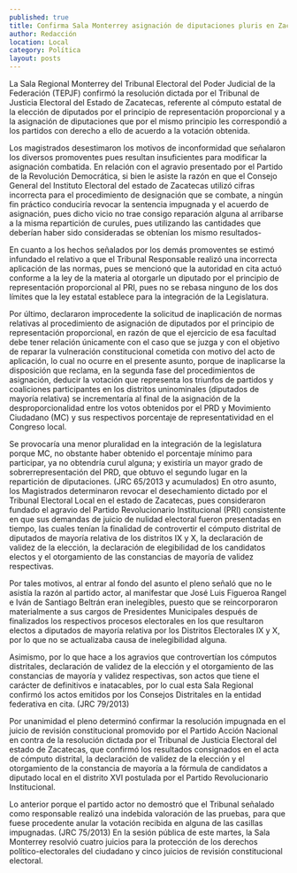 ```yaml
---
published: true
title: Confirma Sala Monterrey asignación de diputaciones pluris en Zacatecas
author: Redacción
location: Local
category: Política
layout: posts
---
```


La Sala Regional Monterrey del Tribunal Electoral del Poder Judicial de la Federación (TEPJF) confirmó la resolución dictada por el Tribunal de Justicia Electoral del Estado de Zacatecas, referente al cómputo estatal de la elección de diputados por el principio de representación proporcional y a la asignación de diputaciones que por el mismo principio les correspondió a los partidos con derecho a ello de acuerdo a la votación obtenida.

Los magistrados desestimaron los motivos de inconformidad que señalaron los diversos promoventes pues resultan insuficientes para modificar la asignación combatida.
En relación con el agravio presentado por el Partido de la Revolución Democrática, si bien le asiste la razón en que el Consejo General del Instituto Electoral del estado de Zacatecas utilizó cifras incorrecta para el procedimiento de designación que se combate, a ningún fin práctico conduciría revocar la sentencia impugnada y el acuerdo de asignación, pues dicho vicio no trae consigo reparación alguna al arribarse a la misma repartición de curules, pues utilizando las cantidades que deberían haber sido consideradas se obtenían los mismo resultados-

En cuanto a los hechos señalados por los demás promoventes se estimó infundado el relativo a que el Tribunal Responsable realizó una incorrecta aplicación de las normas, pues se mencionó que la autoridad en cita actuó conforme a la ley de la materia al otorgarle un diputado por el principio de representación proporcional al PRI, pues no se rebasa ninguno de los dos límites que la ley estatal establece para la integración de la Legislatura.

Por último, declararon improcedente la solicitud de inaplicación de normas relativas al procedimiento de asignación de diputados por el principio de representación proporcional, en razón de que el ejercicio de esa facultad debe tener relación únicamente con el caso que se juzga y con el objetivo de reparar la vulneración constitucional cometida con motivo del acto de aplicación, lo cual no ocurre en el presente asunto, porque de inaplicarse la disposición que reclama, en la segunda fase del procedimientos de asignación, deducir la votación que representa los triunfos de partidos y coaliciones participantes en los distritos uninominales (diputados de mayoría relativa) se incrementaría al final de la asignación de la desproporcionalidad entre los votos obtenidos por el PRD y Movimiento Ciudadano (MC) y sus respectivos porcentaje de representatividad en el Congreso local.

Se provocaría una menor pluralidad en la integración de la legislatura porque MC, no obstante haber obtenido el porcentaje mínimo para participar, ya no obtendría curul alguna; y existiría un mayor grado de sobrerrepresentación del PRD, que obtuvo el segundo lugar en la repartición de diputaciones.  (JRC 65/2013 y acumulados)
En otro asunto, los Magistrados determinaron revocar el desechamiento dictado por el Tribunal Electoral Local en el estado de Zacatecas, pues consideraron fundado el agravio del Partido Revolucionario Institucional (PRI) consistente en que sus demandas de juicio de nulidad electoral fueron presentadas en tiempo, las cuales tenían la finalidad de controvertir el cómputo distrital de diputados de mayoría relativa de los distritos IX y X, la declaración de validez de la elección, la declaración de elegibilidad de los candidatos electos y el otorgamiento de las constancias de mayoría de validez respectivas.

Por tales motivos, al entrar al fondo del asunto el pleno señaló que no le asistía la razón al partido actor, al manifestar que José Luis Figueroa Rangel e Iván de Santiago Beltrán eran inelegibles, puesto que se reincorporaron materialmente a sus cargos de Presidentes Municipales después de finalizados los respectivos procesos electorales en los que resultaron electos a diputados de mayoría relativa por los Distritos Electorales IX y X, por lo que no se actualizaba causa de inelegibilidad alguna.

Asimismo, por lo que hace a los agravios que controvertían los cómputos distritales, declaración de validez de la elección y el otorgamiento de las constancias de mayoría y validez respectivas, son actos que tiene el carácter de definitivos e inatacables, por lo cual esta Sala Regional confirmó los actos emitidos por los Consejos Distritales en la entidad federativa en cita. (JRC 79/2013)

Por unanimidad el pleno determinó confirmar la resolución impugnada en el juicio de revisión constitucional promovido por el Partido Acción Nacional en contra de la resolución dictada por el Tribunal de Justicia Electoral del estado de Zacatecas, que confirmó los resultados consignados en el acta de cómputo distrital, la declaración de validez de la elección y el otorgamiento de la constancia de mayoría a la fórmula de candidatos a diputado local en el distrito XVI postulada por el Partido Revolucionario Institucional.

Lo anterior porque el partido actor no demostró que el Tribunal señalado como responsable realizó una indebida valoración de las pruebas, para que fuese procedente anular la votación recibida en alguna de las casillas impugnadas. (JRC 75/2013)
En la sesión pública de este martes, la Sala Monterrey resolvió cuatro juicios para la protección de los derechos político-electorales del ciudadano y cinco juicios de revisión constitucional electoral.
